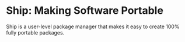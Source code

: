 # Ship: Making Software Portable

Ship is a user-level package manager that makes it easy to create 100% fully portable packages.
